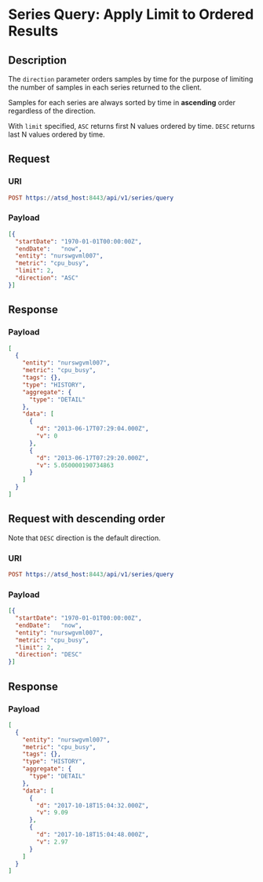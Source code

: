 # Series Query: Apply Limit to Ordered Results

## Description

The `direction` parameter orders samples by time for the purpose of limiting the number of samples in each series returned to the client.

Samples for each series are always sorted by time in **ascending** order regardless of the direction.

With `limit` specified, `ASC` returns first N values ordered by time. `DESC` returns last N values ordered by time.

## Request

### URI

```elm
POST https://atsd_host:8443/api/v1/series/query
```

### Payload

```json
[{
  "startDate": "1970-01-01T00:00:00Z",
  "endDate":   "now",
  "entity": "nurswgvml007",
  "metric": "cpu_busy",
  "limit": 2,
  "direction": "ASC"
}]
```

## Response

### Payload

```json
[
  {
    "entity": "nurswgvml007",
    "metric": "cpu_busy",
    "tags": {},
    "type": "HISTORY",
    "aggregate": {
      "type": "DETAIL"
    },
    "data": [
      {
        "d": "2013-06-17T07:29:04.000Z",
        "v": 0
      },
      {
        "d": "2013-06-17T07:29:20.000Z",
        "v": 5.050000190734863
      }
    ]
  }
]
```


## Request with descending order

Note that `DESC` direction is the default direction.

### URI

```elm
POST https://atsd_host:8443/api/v1/series/query
```

### Payload

```json
[{
  "startDate": "1970-01-01T00:00:00Z",
  "endDate":   "now",
  "entity": "nurswgvml007",
  "metric": "cpu_busy",
  "limit": 2,
  "direction": "DESC"
}]
```

## Response

### Payload

```json
[
  {
    "entity": "nurswgvml007",
    "metric": "cpu_busy",
    "tags": {},
    "type": "HISTORY",
    "aggregate": {
      "type": "DETAIL"
    },
    "data": [
      {
        "d": "2017-10-18T15:04:32.000Z",
        "v": 9.09
      },
      {
        "d": "2017-10-18T15:04:48.000Z",
        "v": 2.97
      }
    ]
  }
]
```
